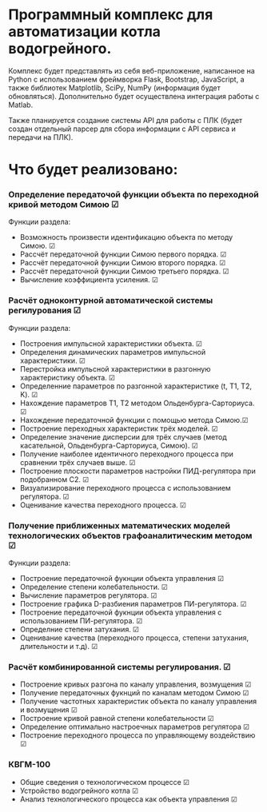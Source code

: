 # Программный комплекс для автоматизации котла водогрейного.

Комплекс будет представлять из себя веб-приложение, 
написанное на Python с использованием фреймворка Flask, Bootstrap, JavaScript,
а также библиотек Matplotlib, SciPy, NumPy (информация будет обновляться).
Дополнительно будет осуществлена интеграция работы с Matlab. 

Также планируется создание системы API для работы с ПЛК (будет создан отдельный парсер 
для сбора информации с API сервиса и передачи на ПЛК).

# Что будет реализовано:

### Определение передаточой функции объекта по переходной кривой методом Симою ☑

Функции раздела:

- Возможность произвести идентификацию объекта по методу Симою. ☑
- Рассчёт передаточной функции Симою первого порядка. ☑
- Рассчёт передаточной функции Симою второго порядка. ☑
- Рассчёт передаточной функции Симою третьего порядка. ☑
- Вычисление коэффициента усиления. ☑

### Расчёт одноконтурной автоматической системы регилурования ☑

Функции раздела:

- Построения импульсной характеристики объекта. ☑
- Определения динамических параметров импульсной характеристики. ☑
- Перестройка импульсной характеристики в разгонную характеристику объекта. ☑
- Определенние параметров по разгонной характеристике (t, T1, T2, K). ☑
- Нахождение параметров T1, T2 методом Ольденбурга-Сарториуса. ☑
- Нахождение передаточной функции с помощью метода Симою.☑
- Построение переходных характеристик трёх моделей. ☑
- Определение значение дисперсии для трёх случаев (метод касательной, Ольденбурга-Сарториуса, Симою). ☑
- Получение наиболее идентичного переходного процесса при сравнении трёх случаев выше. ☑
- Построение плоскости параметров настройки ПИД-регулятора при подобранном C2. ☑
- Визуализирование переходного процесса с использованием регулятора. ☑
- Оценивание качества переходного процесса. ☑

### Получение приближенных математических моделей технологических объектов графоаналитическим методом ☑

Функции раздела:

- Построение передаточной фукнции объекта управления ☑
- Определение степени колебательности. ☑
- Вычисление параметров регулятора. ☑
- Построение графика D-разбиения параметров ПИ-регулятора. ☑
- Построение передаточной фукнции объекта управления с использованием ПИ-регулятора. ☑
- Определние степени затухания. ☑
- Оценивание качества (переходного процесса, степени затухания, длительности и т.д). ☑

### Расчёт комбинированной системы регулирования. ☑

- Построение кривых разгона по каналу управления, возмущения ☑
- Получение передаточных фукнций по каналам методом Симою ☑
- Получение частотных характеристик объекта по каналу управления и возмущения ☑
- Построение кривой равной степени колебательности ☑
- Определение оптимально настроечных параметров регулятора ☑
- Построение переходного процесса по управляющему воздействию ☑

### КВГМ-100

- Общие сведения о технологическом процессе ☑
- Устройство водогрейного котла ☑
- Анализ технологического процесса как объекта управления ☑